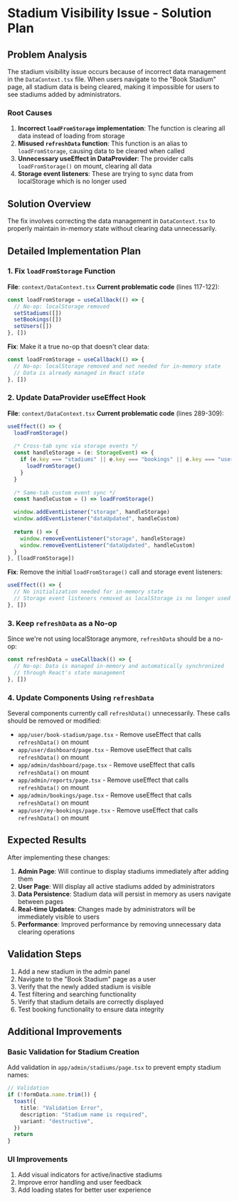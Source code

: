 # Stadium Visibility Issue - Solution Plan

## Problem Analysis

The stadium visibility issue occurs because of incorrect data management in the `DataContext.tsx` file. When users navigate to the "Book Stadium" page, all stadium data is being cleared, making it impossible for users to see stadiums added by administrators.

### Root Causes

1. **Incorrect `loadFromStorage` implementation**: The function is clearing all data instead of loading from storage
2. **Misused `refreshData` function**: This function is an alias to `loadFromStorage`, causing data to be cleared when called
3. **Unnecessary useEffect in DataProvider**: The provider calls `loadFromStorage()` on mount, clearing all data
4. **Storage event listeners**: These are trying to sync data from localStorage which is no longer used

## Solution Overview

The fix involves correcting the data management in `DataContext.tsx` to properly maintain in-memory state without clearing data unnecessarily.

## Detailed Implementation Plan

### 1. Fix `loadFromStorage` Function

**File**: `context/DataContext.tsx`
**Current problematic code** (lines 117-122):
```typescript
const loadFromStorage = useCallback(() => {
  // No-op: localStorage removed
  setStadiums([])
  setBookings([])
  setUsers([])
}, [])
```

**Fix**: Make it a true no-op that doesn't clear data:
```typescript
const loadFromStorage = useCallback(() => {
  // No-op: localStorage removed and not needed for in-memory state
  // Data is already managed in React state
}, [])
```

### 2. Update DataProvider useEffect Hook

**File**: `context/DataContext.tsx`
**Current problematic code** (lines 289-309):
```typescript
useEffect(() => {
  loadFromStorage()
  
  /* Cross-tab sync via storage events */
  const handleStorage = (e: StorageEvent) => {
    if (e.key === "stadiums" || e.key === "bookings" || e.key === "users") {
      loadFromStorage()
    }
  }
  
  /* Same-tab custom event sync */
  const handleCustom = () => loadFromStorage()

  window.addEventListener("storage", handleStorage)
  window.addEventListener("dataUpdated", handleCustom)
  
  return () => {
    window.removeEventListener("storage", handleStorage)
    window.removeEventListener("dataUpdated", handleCustom)
  }
}, [loadFromStorage])
```

**Fix**: Remove the initial `loadFromStorage()` call and storage event listeners:
```typescript
useEffect(() => {
  // No initialization needed for in-memory state
  // Storage event listeners removed as localStorage is no longer used
}, [])
```

### 3. Keep `refreshData` as a No-op

Since we're not using localStorage anymore, `refreshData` should be a no-op:
```typescript
const refreshData = useCallback(() => {
  // No-op: Data is managed in-memory and automatically synchronized
  // through React's state management
}, [])
```

### 4. Update Components Using `refreshData`

Several components currently call `refreshData()` unnecessarily. These calls should be removed or modified:

- `app/user/book-stadium/page.tsx` - Remove useEffect that calls `refreshData()` on mount
- `app/user/dashboard/page.tsx` - Remove useEffect that calls `refreshData()` on mount
- `app/admin/dashboard/page.tsx` - Remove useEffect that calls `refreshData()` on mount
- `app/admin/reports/page.tsx` - Remove useEffect that calls `refreshData()` on mount
- `app/admin/bookings/page.tsx` - Remove useEffect that calls `refreshData()` on mount
- `app/user/my-bookings/page.tsx` - Remove useEffect that calls `refreshData()` on mount

## Expected Results

After implementing these changes:

1. **Admin Page**: Will continue to display stadiums immediately after adding them
2. **User Page**: Will display all active stadiums added by administrators
3. **Data Persistence**: Stadium data will persist in memory as users navigate between pages
4. **Real-time Updates**: Changes made by administrators will be immediately visible to users
5. **Performance**: Improved performance by removing unnecessary data clearing operations

## Validation Steps

1. Add a new stadium in the admin panel
2. Navigate to the "Book Stadium" page as a user
3. Verify that the newly added stadium is visible
4. Test filtering and searching functionality
5. Verify that stadium details are correctly displayed
6. Test booking functionality to ensure data integrity

## Additional Improvements

### Basic Validation for Stadium Creation

Add validation in `app/admin/stadiums/page.tsx` to prevent empty stadium names:

```typescript
// Validation
if (!formData.name.trim()) {
  toast({
    title: "Validation Error",
    description: "Stadium name is required",
    variant: "destructive",
  })
  return
}
```

### UI Improvements

1. Add visual indicators for active/inactive stadiums
2. Improve error handling and user feedback
3. Add loading states for better user experience